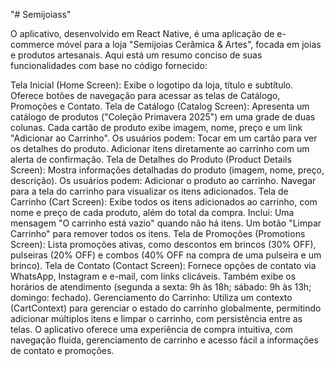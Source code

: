 "# Semijoiass" 

O aplicativo, desenvolvido em React Native, é uma aplicação de e-commerce móvel para a loja "Semijoias Cerâmica & Artes", focada em joias e produtos artesanais. Aqui está um resumo conciso de suas funcionalidades com base no código fornecido:

Tela Inicial (Home Screen): Exibe o logotipo da loja, título e subtítulo. Oferece botões de navegação para acessar as telas de Catálogo, Promoções e Contato.
Tela de Catálogo (Catalog Screen): Apresenta um catálogo de produtos ("Coleção Primavera 2025") em uma grade de duas colunas. Cada cartão de produto exibe imagem, nome, preço e um link "Adicionar ao Carrinho". Os usuários podem:
Tocar em um cartão para ver os detalhes do produto.
Adicionar itens diretamente ao carrinho com um alerta de confirmação.
Tela de Detalhes do Produto (Product Details Screen): Mostra informações detalhadas do produto (imagem, nome, preço, descrição). Os usuários podem:
Adicionar o produto ao carrinho.
Navegar para a tela do carrinho para visualizar os itens adicionados.
Tela de Carrinho (Cart Screen): Exibe todos os itens adicionados ao carrinho, com nome e preço de cada produto, além do total da compra. Inclui:
Uma mensagem "O carrinho está vazio" quando não há itens.
Um botão "Limpar Carrinho" para remover todos os itens.
Tela de Promoções (Promotions Screen): Lista promoções ativas, como descontos em brincos (30% OFF), pulseiras (20% OFF) e combos (40% OFF na compra de uma pulseira e um brinco).
Tela de Contato (Contact Screen): Fornece opções de contato via WhatsApp, Instagram e e-mail, com links clicáveis. Também exibe os horários de atendimento (segunda a sexta: 9h às 18h; sábado: 9h às 13h; domingo: fechado).
Gerenciamento do Carrinho: Utiliza um contexto (CartContext) para gerenciar o estado do carrinho globalmente, permitindo adicionar múltiplos itens e limpar o carrinho, com persistência entre as telas.
O aplicativo oferece uma experiência de compra intuitiva, com navegação fluida, gerenciamento de carrinho e acesso fácil a informações de contato e promoções.
